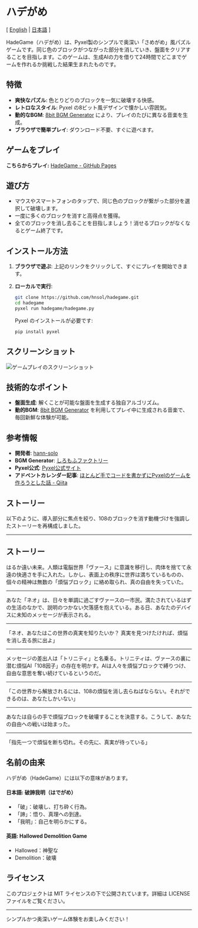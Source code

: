 # ハデがめ

[ [English](README.md) | [日本語](README.ja.md) ]

HadeGame（ハデがめ）は、Pyxel製のシンプルで奥深い「さめがめ」風パズルゲームです。同じ色のブロックがつながった部分を消していき、盤面をクリアすることを目指します。このゲームは、生成AIの力を借りて24時間でどこまでゲームを作れるか挑戦した結果生まれたものです。

## 特徴

- **爽快なパズル**: 色とりどりのブロックを一気に破壊する快感。
- **レトロなスタイル**: Pyxel の8ビット風デザインで懐かしい雰囲気。
- **動的なBGM**: [8bit BGM Generator](https://github.com/shiromofufactory/8bit-bgm-generator) により、プレイのたびに異なる音楽を生成。
- **ブラウザで簡単プレイ**: ダウンロード不要、すぐに遊べます。

## ゲームをプレイ

**こちらからプレイ:** [HadeGame - GitHub Pages](https://hnsol.github.io/pyxel-hadegame/pyxelhg.html)

## 遊び方

- マウスやスマートフォンのタップで、同じ色のブロックが繋がった部分を選択して破壊します。
- 一度に多くのブロックを消すと高得点を獲得。
- 全てのブロックを消し去ることを目指しましょう！消せるブロックがなくなるとゲーム終了です。

## インストール方法

1. **ブラウザで遊ぶ**:
   上記のリンクをクリックして、すぐにプレイを開始できます。

2. **ローカルで実行**:
   ```bash
   git clone https://github.com/hnsol/hadegame.git
   cd hadegame
   pyxel run hadegame/hadegame.py
   ```

   Pyxel のインストールが必要です:
   ```bash
   pip install pyxel
   ```

## スクリーンショット

![ゲームプレイのスクリーンショット](https://cdn-ak.f.st-hatena.com/images/fotolife/m/masatora_bd5/20250120/20250120011630.gif)

## 技術的なポイント

- **盤面生成**: 解くことが可能な盤面を生成する独自アルゴリズム。
- **動的BGM**:  [8bit BGM Generator](https://github.com/shiromofufactory/8bit-bgm-generator) を利用してプレイ中に生成される音楽で、毎回新鮮な体験が可能。

## 参考情報

- **開発者**: [hann-solo](https://github.com/hnsol)
- **BGM Generator**: [しろもふファクトリー](https://github.com/shiromofufactory)
- **Pyxel公式**: [Pyxel公式サイト](https://github.com/kitao/pyxel)
- **アドベントカレンダー記事**: [ほとんど手でコードを書かずにPyxelのゲームを作ろうとした話 - Qiita](https://qiita.com/hann-solo/items/e417c29c22d008752f60)

## ストーリー

以下のように、導入部分に焦点を絞り、108のブロックを消す動機づけを強調したストーリーを再構成しました。

---

## ストーリー

はるか遠い未来。人類は電脳世界「ヴァース」に意識を移行し、肉体を捨てて永遠の快適さを手に入れた。しかし、表面上の秩序に世界は満ちているものの、個々の精神は無数の「煩悩ブロック」に絡め取られ、真の自由を失っていた。

---

あなた「ネオ」は、日々を単調に過ごすヴァースの一市民。満たされているはずの生活のなかで、説明のつかない欠落感を抱えている。ある日、あなたのデバイスに未知のメッセージが表示される。

---

「ネオ、あなたはこの世界の真実を知りたいか？
真実を見つけたければ、煩悩を消し去る旅に出よ」

---

メッセージの差出人は「トリニティ」と名乗る。トリニティは、ヴァースの裏に潜む煩悩AI「108因子」の存在を明かす。AIは人々を煩悩ブロックで縛りつけ、自由な意思を奪い続けているというのだ。

---

「この世界から解放されるには、108の煩悩を消し去らねばならない。それができるのは、あなたしかいない」

---

あなたは自らの手で煩悩ブロックを破壊することを決意する。こうして、あなたの自由への戦いは始まった。

---

「指先一つで煩悩を断ち切れ。その先に、真実が待っている」


## 名前の由来

ハデがめ（HadeGame）には以下の意味があります。

#### **日本語**: **破諦我明（はでがめ）**

- 「破」：破壊し、打ち砕く行為。
- 「諦」：悟り、真理への到達。
- 「我明」：自己を明らかにする。

#### **英語**: **Hallowed Demolition Game**

- Hallowed：神聖な
- Demolition：破壊

## ライセンス

このプロジェクトは MIT ライセンスの下で公開されています。詳細は LICENSE ファイルをご覧ください。

---

シンプルかつ奥深いゲーム体験をお楽しみください！
